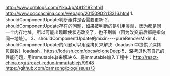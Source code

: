 http://www.cnblogs.com/YikaJ/p/4912187.html
http://www.cocoachina.com/webapp/20150902/13316.html
1、shouldComponentUpdate判断组件是否需要更新
2、shouldComponentUpdate存在的问题，如果被判断的是引用类型，因为都是同一个内存地址，所以可能出现即使状态改变了，也不刷新（因为改变前后都是指向同一地址）。
3、shouldComponentUpdate的mixin----pureRenderMixin
4、shouldComponentUpdate的问题可以用深拷贝来解决（loadash 中提供了深拷贝函数）loadash：https://lodash.com/docs#cloneDeep
5、深拷贝也有自己的性能问题，用immutable.js来解决
6、将immutable加入工程中：http://react-china.org/t/react-redux-immutablejs/9948
https://github.com/camsong/blog/issues/3
